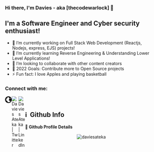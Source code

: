 ### Hi there, I'm Davies - aka [thecodewarlock] 👋
## I'm a Software Engineer and Cyber security enthusiast!

- 🔭 I’m currently working on Full Stack Web Development (Reactjs, Nodejs, express, EJS) projects!
- 🌱 I’m currently learning Reverse Engineering & Understanding Lower Level Applications!
- 👯 I’m looking to collaborate with other content creators
- 🥅 2022 Goals: Contribute more to Open Source projects
- ⚡ Fun fact: I love Apples and playing basketball

### Connect with me:

[<img align="left" alt="daviesateka.com" width="22px" src="https://raw.githubusercontent.com/iconic/open-iconic/master/svg/globe.svg" />][website]
[<img align="left" alt="Davies Ateka | Twitter" width="22px" src="https://cdn.jsdelivr.net/npm/simple-icons@v3/icons/twitter.svg" />][twitter]
[<img align="left" alt="Davies Ateka | LinkedIn" width="22px" src="https://cdn.jsdelivr.net/npm/simple-icons@v3/icons/linkedin.svg" />][linkedin]

<br />
<h2>ℹ️ &nbsp;Github Info</h2>
	
  <summary><b>🔎 Github Profile Details</b></summary>
<p align="center"><img height="180em" src="https://github-profile-summary-cards.vercel.app/api/cards/profile-details?username=atcwl&theme=github_dark" alt="daviesateka" align = "center"/></p>

[website]: https://atcwl.github.io
[twitter]: https://twitter.com/atcwl
[linkedin]: https://linkedin.com/in/devisateka
